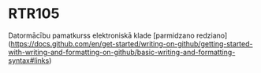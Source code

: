 # RTR105
Datormācību pamatkurss elektroniskā klade
[parmidzano redziano] (https://docs.github.com/en/get-started/writing-on-github/getting-started-with-writing-and-formatting-on-github/basic-writing-and-formatting-syntax#links)
